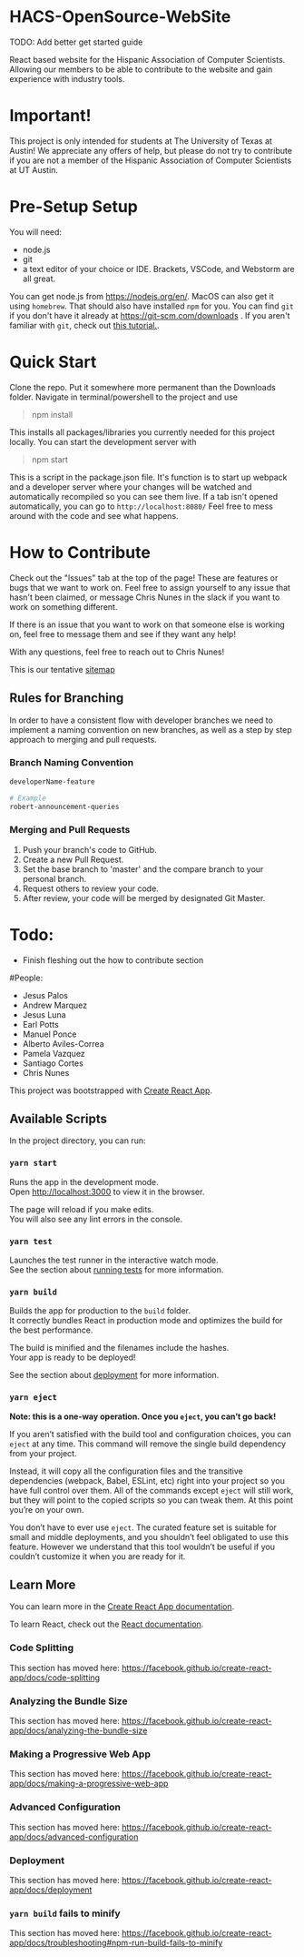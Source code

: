 # HACS-OpenSource-WebSite
TODO: Add better get started guide

React based website for the Hispanic Association of Computer Scientists. Allowing our members to be able to contribute to the website and gain experience with industry tools.

# Important!

This project is only intended for students at The University of Texas at Austin! We appreciate any offers of help, but please do not try to contribute if you are not a member of the Hispanic Association of Computer Scientists at UT Austin.

# Pre-Setup Setup

You will need:

- node.js
- git
- a text editor of your choice or IDE. Brackets, VSCode, and Webstorm are all great.

You can get node.js from https://nodejs.org/en/. MacOS can also get it using `homebrew`.
That should also have installed `npm` for you.
You can find `git` if you don't have it already at https://git-scm.com/downloads .
If you aren't familiar with `git`, check out [this tutorial.](http://noodle.med.yale.edu/hdtag/notes/git_tut.pdf).

# Quick Start

Clone the repo. Put it somewhere more permanent than the Downloads folder. Navigate in terminal/powershell to the project and use

> npm install

This installs all packages/libraries you currently needed for this project locally. You can start the development server with

> npm start

This is a script in the package.json file. It's function is to start up webpack and a developer server where your changes will be watched and automatically recompiled so you can see them live. If a tab isn't opened automatically, you can go to
`http://localhost:8080/`
Feel free to mess around with the code and see what happens.

# How to Contribute

Check out the "Issues" tab at the top of the page! These are features or bugs that we want to work on.
Feel free to assign yourself to any issue that hasn't been claimed, or message Chris Nunes in the slack if you want to work on something different.

If there is an issue that you want to work on that someone else is working on, feel free to message them and see if they want any help!

With any questions, feel free to reach out to Chris Nunes!

This is our tentative [sitemap](https://www.gloomaps.com/RpcFrFsN4s)

## Rules for Branching

In order to have a consistent flow with developer branches we need to implement a naming convention on new branches, as well as a step by step approach to merging and pull requests.

### Branch Naming Convention

```bash
developerName-feature

# Example
robert-announcement-queries
```

### Merging and Pull Requests

1. Push your branch's code to GitHub.
2. Create a new Pull Request.
3. Set the base branch to 'master' and the compare branch to your personal branch.
4. Request others to review your code.
5. After review, your code will be merged by designated Git Master.

# Todo:

- Finish fleshing out the how to contribute section

#People:

- Jesus Palos
- Andrew Marquez
- Jesus Luna
- Earl Potts
- Manuel Ponce
- Alberto Aviles-Correa
- Pamela Vazquez
- Santiago Cortes
- Chris Nunes

This project was bootstrapped with [Create React App](https://github.com/facebook/create-react-app).

## Available Scripts

In the project directory, you can run:

### `yarn start`

Runs the app in the development mode.<br />
Open [http://localhost:3000](http://localhost:3000) to view it in the browser.

The page will reload if you make edits.<br />
You will also see any lint errors in the console.

### `yarn test`

Launches the test runner in the interactive watch mode.<br />
See the section about [running tests](https://facebook.github.io/create-react-app/docs/running-tests) for more information.

### `yarn build`

Builds the app for production to the `build` folder.<br />
It correctly bundles React in production mode and optimizes the build for the best performance.

The build is minified and the filenames include the hashes.<br />
Your app is ready to be deployed!

See the section about [deployment](https://facebook.github.io/create-react-app/docs/deployment) for more information.

### `yarn eject`

**Note: this is a one-way operation. Once you `eject`, you can’t go back!**

If you aren’t satisfied with the build tool and configuration choices, you can `eject` at any time. This command will remove the single build dependency from your project.

Instead, it will copy all the configuration files and the transitive dependencies (webpack, Babel, ESLint, etc) right into your project so you have full control over them. All of the commands except `eject` will still work, but they will point to the copied scripts so you can tweak them. At this point you’re on your own.

You don’t have to ever use `eject`. The curated feature set is suitable for small and middle deployments, and you shouldn’t feel obligated to use this feature. However we understand that this tool wouldn’t be useful if you couldn’t customize it when you are ready for it.

## Learn More

You can learn more in the [Create React App documentation](https://facebook.github.io/create-react-app/docs/getting-started).

To learn React, check out the [React documentation](https://reactjs.org/).

### Code Splitting

This section has moved here: https://facebook.github.io/create-react-app/docs/code-splitting

### Analyzing the Bundle Size

This section has moved here: https://facebook.github.io/create-react-app/docs/analyzing-the-bundle-size

### Making a Progressive Web App

This section has moved here: https://facebook.github.io/create-react-app/docs/making-a-progressive-web-app

### Advanced Configuration

This section has moved here: https://facebook.github.io/create-react-app/docs/advanced-configuration

### Deployment

This section has moved here: https://facebook.github.io/create-react-app/docs/deployment

### `yarn build` fails to minify

This section has moved here: https://facebook.github.io/create-react-app/docs/troubleshooting#npm-run-build-fails-to-minify
